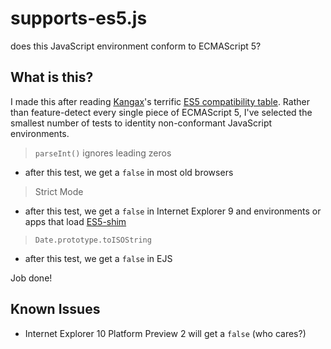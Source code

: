 # supports-es5.js

does this JavaScript environment conform to ECMAScript 5?

## What is this?

I made this after reading [Kangax](https://github.com/kangax)'s terrific
[ES5 compatibility table](http://kangax.github.io/compat-table/es5/). Rather
than feature-detect every single piece of ECMAScript 5, I've selected the
smallest number of tests to identity non-conformant JavaScript environments.

> `parseInt()` ignores leading zeros

- after this test, we get a `false` in most old browsers

> Strict Mode

- after this test, we get a `false` in Internet Explorer 9 and environments or
apps that load [ES5-shim](https://github.com/es-shims/es5-shim)

> `Date.prototype.toISOString`

- after this test, we get a `false` in EJS

Job done!

## Known Issues

- Internet Explorer 10 Platform Preview 2 will get a `false` (who cares?)

